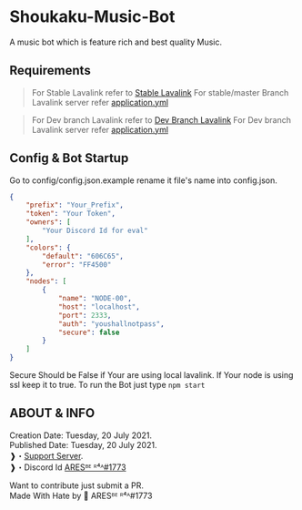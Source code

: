 # Shoukaku-Music-Bot
A music bot which is feature rich and best quality Music.

## Requirements
> For Stable Lavalink refer to [Stable Lavalink](https://github.com/freyacodes/Lavalink/releases)
> For stable/master Branch Lavalink server refer [application.yml](https://github.com/freyacodes/Lavalink/blob/master/LavalinkServer/application.yml.example)

> For Dev branch Lavalink refer to [Dev Branch Lavalink](https://ci.fredboat.com/viewType.html?buildTypeId=Lavalink_Build&branch_Lavalink=refs%2Fheads%2Fdev&tab=buildTypeStatusDiv) 
> For Dev branch Lavalink server refer [application.yml](https://github.com/freyacodes/Lavalink/blob/dev/LavalinkServer/application.yml.example)

## Config & Bot Startup
Go to config/config.json.example rename it file's name into config.json.
```json
{
    "prefix": "Your_Prefix",
    "token": "Your Token",
    "owners": [
        "Your Discord Id for eval"
    ],
    "colors": {
        "default": "606C65",
        "error": "FF4500"
    },
    "nodes": [
        {
            "name": "NODE-00",
            "host": "localhost",
            "port": 2333,
            "auth": "youshallnotpass",
            "secure": false
        }
    ]
}
```
Secure Should be False if Your are using local lavalink. If Your node is using ssl keep it to true.
To run the Bot just type `npm start`

## ABOUT & INFO
Creation Date: Tuesday, 20 July 2021.        
Published Date: Tuesday, 20 July 2021.                                                                                 
❱・[Support Server](https://discord.gg/dB6RzCbZhW).                                                 
❱・Discord Id [ARESᴮᴱ ᴿ⁴ᴬ#1773](https://discord.com/users/688028837711446041)

Want to contribute just submit a PR.                                                                                   
Made With Hate by 🖤 ARESᴮᴱ ᴿ⁴ᴬ#1773
